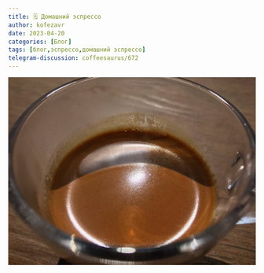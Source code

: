```yaml
---
title: 🗒 Домашний эспрессо
author: kofezavr
date: 2023-04-20
categories: [Блог]
tags: [блог,эспрессо,домашний эспрессо]
telegram-discussion: coffeesaurus/672
--- 
```

![Домашний эспрессо](/assets/img/posts/23/04/home-espresso.jpg)